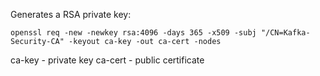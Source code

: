 Generates a RSA private key:
```
openssl req -new -newkey rsa:4096 -days 365 -x509 -subj "/CN=Kafka-Security-CA" -keyout ca-key -out ca-cert -nodes
```
ca-key - private key
ca-cert - public certificate 

